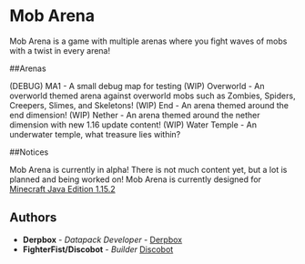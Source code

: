 # Mob Arena

Mob Arena is a game with multiple arenas where you fight waves of mobs with a twist in every arena!

##Arenas

(DEBUG) MA1 - A small debug map for testing
(WIP) Overworld - An overworld themed arena against overworld mobs such as Zombies, Spiders, Creepers, Slimes, and Skeletons!
(WIP) End - An arena themed around the end dimension!
(WIP) Nether - An arena themed around the nether dimension with new 1.16 update content!
(WIP) Water Temple - An underwater temple, what treasure lies within?

##Notices

Mob Arena is currently in alpha! There is not much content yet, but a lot is planned and being worked on!
Mob Arena is currently designed for [Minecraft Java Edition 1.15.2](https://www.minecraft.net/en-us/article/minecraft-java-edition-1-15-2)

## Authors

* **Derpbox** - *Datapack Developer* - [Derpbox](https://github.com/dbtderpbox)
* **FighterFist/Discobot** - *Builder* [Discobot](https://github.com/disco-b0t)
